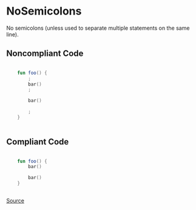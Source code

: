 # NoSemicolons

No semicolons (unless used to separate multiple statements on the same line).

## Noncompliant Code

```kotlin

    fun foo() {
        ;
        bar()
        ;

        bar()

        ;
    }
    
```
## Compliant Code

```kotlin

    fun foo() {
        bar()

        bar()
    }
    
```

[Source](https://detekt.dev/docs/rules/formatting#nosemicolons)
